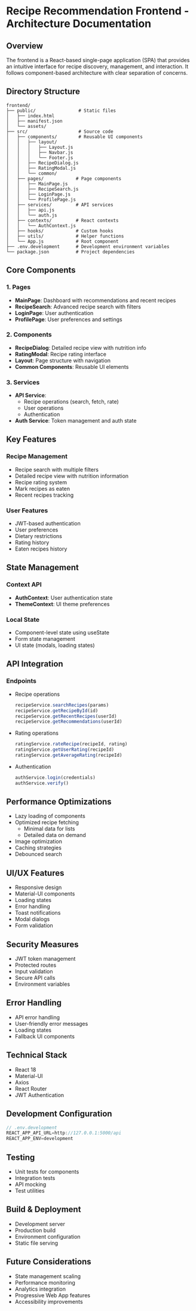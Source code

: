 # Recipe Recommendation Frontend - Architecture Documentation

## Overview
The frontend is a React-based single-page application (SPA) that provides an intuitive interface for recipe discovery, management, and interaction. It follows component-based architecture with clear separation of concerns.

## Directory Structure
```
frontend/
├── public/                # Static files
│   ├── index.html
│   ├── manifest.json
│   └── assets/
├── src/                   # Source code
│   ├── components/        # Reusable UI components
│   │   ├── layout/
│   │   │   ├── Layout.js
│   │   │   ├── Navbar.js
│   │   │   └── Footer.js
│   │   ├── RecipeDialog.js
│   │   ├── RatingModal.js
│   │   └── common/
│   ├── pages/            # Page components
│   │   ├── MainPage.js
│   │   ├── RecipeSearch.js
│   │   ├── LoginPage.js
│   │   └── ProfilePage.js
│   ├── services/         # API services
│   │   ├── api.js
│   │   └── auth.js
│   ├── contexts/         # React contexts
│   │   └── AuthContext.js
│   ├── hooks/            # Custom hooks
│   ├── utils/            # Helper functions
│   └── App.js            # Root component
├── .env.development      # Development environment variables
└── package.json          # Project dependencies
```

## Core Components

### 1. Pages
- **MainPage**: Dashboard with recommendations and recent recipes
- **RecipeSearch**: Advanced recipe search with filters
- **LoginPage**: User authentication
- **ProfilePage**: User preferences and settings

### 2. Components
- **RecipeDialog**: Detailed recipe view with nutrition info
- **RatingModal**: Recipe rating interface
- **Layout**: Page structure with navigation
- **Common Components**: Reusable UI elements

### 3. Services
- **API Service**: 
  - Recipe operations (search, fetch, rate)
  - User operations
  - Authentication
- **Auth Service**: Token management and auth state

## Key Features

### Recipe Management
- Recipe search with multiple filters
- Detailed recipe view with nutrition information
- Recipe rating system
- Mark recipes as eaten
- Recent recipes tracking

### User Features
- JWT-based authentication
- User preferences
- Dietary restrictions
- Rating history
- Eaten recipes history

## State Management

### Context API
- **AuthContext**: User authentication state
- **ThemeContext**: UI theme preferences

### Local State
- Component-level state using useState
- Form state management
- UI state (modals, loading states)

## API Integration

### Endpoints
- Recipe operations
  ```javascript
  recipeService.searchRecipes(params)
  recipeService.getRecipeById(id)
  recipeService.getRecentRecipes(userId)
  recipeService.getRecommendations(userId)
  ```
- Rating operations
  ```javascript
  ratingService.rateRecipe(recipeId, rating)
  ratingService.getUserRating(recipeId)
  ratingService.getAverageRating(recipeId)
  ```
- Authentication
  ```javascript
  authService.login(credentials)
  authService.verify()
  ```

## Performance Optimizations
- Lazy loading of components
- Optimized recipe fetching
  - Minimal data for lists
  - Detailed data on demand
- Image optimization
- Caching strategies
- Debounced search

## UI/UX Features
- Responsive design
- Material-UI components
- Loading states
- Error handling
- Toast notifications
- Modal dialogs
- Form validation

## Security Measures
- JWT token management
- Protected routes
- Input validation
- Secure API calls
- Environment variables

## Error Handling
- API error handling
- User-friendly error messages
- Loading states
- Fallback UI components

## Technical Stack
- React 18
- Material-UI
- Axios
- React Router
- JWT Authentication

## Development Configuration
```javascript
// .env.development
REACT_APP_API_URL=http://127.0.0.1:5000/api
REACT_APP_ENV=development
```

## Testing
- Unit tests for components
- Integration tests
- API mocking
- Test utilities

## Build & Deployment
- Development server
- Production build
- Environment configuration
- Static file serving

## Future Considerations
- State management scaling
- Performance monitoring
- Analytics integration
- Progressive Web App features
- Accessibility improvements